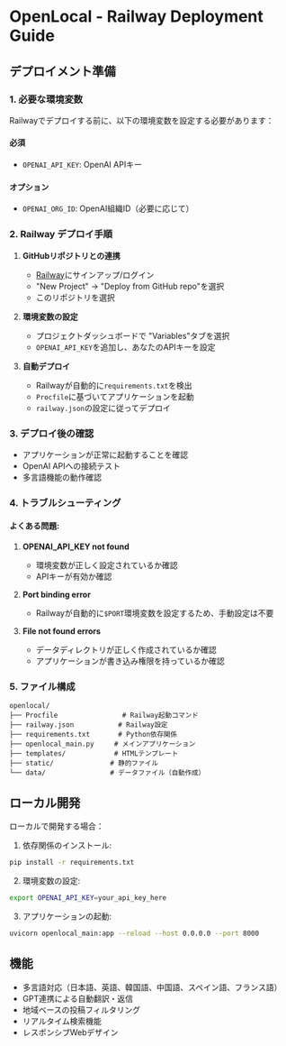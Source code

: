 # OpenLocal - Railway Deployment Guide

## デプロイメント準備

### 1. 必要な環境変数

Railwayでデプロイする前に、以下の環境変数を設定する必要があります：

#### 必須
- `OPENAI_API_KEY`: OpenAI APIキー

#### オプション
- `OPENAI_ORG_ID`: OpenAI組織ID（必要に応じて）

### 2. Railway デプロイ手順

1. **GitHubリポジトリとの連携**
   - [Railway](https://railway.app)にサインアップ/ログイン
   - "New Project" → "Deploy from GitHub repo"を選択
   - このリポジトリを選択

2. **環境変数の設定**
   - プロジェクトダッシュボードで "Variables"タブを選択
   - `OPENAI_API_KEY`を追加し、あなたのAPIキーを設定

3. **自動デプロイ**
   - Railwayが自動的に`requirements.txt`を検出
   - `Procfile`に基づいてアプリケーションを起動
   - `railway.json`の設定に従ってデプロイ

### 3. デプロイ後の確認

- アプリケーションが正常に起動することを確認
- OpenAI APIへの接続テスト
- 多言語機能の動作確認

### 4. トラブルシューティング

#### よくある問題:

1. **OPENAI_API_KEY not found**
   - 環境変数が正しく設定されているか確認
   - APIキーが有効か確認

2. **Port binding error**
   - Railwayが自動的に`$PORT`環境変数を設定するため、手動設定は不要

3. **File not found errors**
   - データディレクトリが正しく作成されているか確認
   - アプリケーションが書き込み権限を持っているか確認

### 5. ファイル構成

```
openlocal/
├── Procfile                # Railway起動コマンド
├── railway.json           # Railway設定
├── requirements.txt       # Python依存関係
├── openlocal_main.py     # メインアプリケーション
├── templates/            # HTMLテンプレート
├── static/              # 静的ファイル
└── data/                # データファイル（自動作成）
```

## ローカル開発

ローカルで開発する場合：

1. 依存関係のインストール:
```bash
pip install -r requirements.txt
```

2. 環境変数の設定:
```bash
export OPENAI_API_KEY=your_api_key_here
```

3. アプリケーションの起動:
```bash
uvicorn openlocal_main:app --reload --host 0.0.0.0 --port 8000
```

## 機能

- 多言語対応（日本語、英語、韓国語、中国語、スペイン語、フランス語）
- GPT連携による自動翻訳・返信
- 地域ベースの投稿フィルタリング
- リアルタイム検索機能
- レスポンシブWebデザイン 